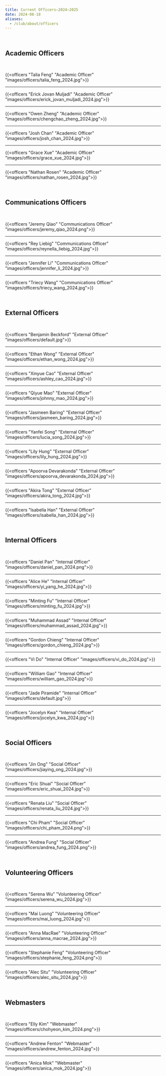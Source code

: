 ```yaml
---
title: Current Officers—2024–2025
date: 2024-08-18
aliases:
  - /club/about/officers
---
```


<br/>

## Academic Officers

<br/>

{{<officers "Talia Feng" "Academic Officer" "images/officers/talia_feng_2024.jpg">}}

---

{{<officers "Erick Jovan Muljadi" "Academic Officer" "images/officers/erick_jovan_muljadi_2024.jpg">}}

---

{{<officers "Owen Zheng" "Academic Officer" "images/officers/chengchao_zheng_2024.jpg">}}

---

{{<officers "Josh Chan" "Academic Officer" "images/officers/josh_chan_2024.jpg">}}

---

{{<officers "Grace Xue" "Academic Officer" "images/officers/grace_xue_2024.jpg">}}

---

{{<officers "Nathan Rosen" "Academic Officer" "images/officers/nathan_rosen_2024.jpg">}}

<br/>

## Communications Officers

<br/>

{{<officers "Jeremy Qiao" "Communications Officer" "images/officers/jeremy_qiao_2024.png">}}

---

{{<officers "Rey Liebig" "Communications Officer" "images/officers/reynella_liebig_2024.jpg">}}

---

{{<officers "Jennifer Li" "Communications Officer" "images/officers/jennifer_li_2024.jpg">}}

---

{{<officers "Triecy Wang" "Communications Officer" "images/officers/triecy_wang_2024.jpg">}}

<br/>

## External Officers

<br/>

{{<officers "Benjamin Beckford" "External Officer" "images/officers/default.jpg">}}

---

{{<officers "Ethan Wong" "External Officer" "images/officers/ethan_wong_2024.jpg">}}

---

{{<officers "Xinyue Cao" "External Officer" "images/officers/ashley_cao_2024.jpg">}}

---

{{<officers "Qiyue Mao" "External Officer" "images/officers/johnny_mao_2024.jpg">}}

---

{{<officers "Jasmeen Baring" "External Officer" "images/officers/jasmeen_baring_2024.jpg">}}

---

{{<officers "Yanfei Song" "External Officer" "images/officers/lucia_song_2024.jpg">}}

---

{{<officers "Lily Hung" "External Officer" "images/officers/lily_hung_2024.jpg">}}

---

{{<officers "Apoorva Devarakonda" "External Officer" "images/officers/apoorva_devarakonda_2024.jpg">}}

---

{{<officers "Akira Tong" "External Officer" "images/officers/akira_tong_2024.jpg">}}

---

{{<officers "Isabella Han" "External Officer" "images/officers/isabella_han_2024.jpg">}}

<br/>

## Internal Officers

<br/>

{{<officers "Daniel Pan" "Internal Officer" "images/officers/daniel_pan_2024.png">}}

---

{{<officers "Alice He" "Internal Officer" "images/officers/yi_yang_he_2024.jpg">}}

---

{{<officers "Minting Fu" "Internal Officer" "images/officers/minting_fu_2024.jpg">}}

---

{{<officers "Muhammad Assad" "Internal Officer" "images/officers/muhammad_assad_2024.jpg">}}

---

{{<officers "Gordon Chieng" "Internal Officer" "images/officers/gordon_chieng_2024.jpg">}}

---

{{<officers "Vi Do" "Internal Officer" "images/officers/vi_do_2024.jpg">}}

---

{{<officers "William Gao" "Internal Officer" "images/officers/william_gao_2024.jpg">}}

---

{{<officers "Jade Piramide" "Internal Officer" "images/officers/default.jpg">}}

---

{{<officers "Jocelyn Kwa" "Internal Officer" "images/officers/jocelyn_kwa_2024.jpg">}}

<br/>

## Social Officers

<br/>

{{<officers "Jin Ong" "Social Officer" "images/officers/jiaying_ong_2024.jpg">}}

---

{{<officers "Eric Shuai" "Social Officer" "images/officers/eric_shuai_2024.jpg">}}

---

{{<officers "Renata Liu" "Social Officer" "images/officers/renata_liu_2024.jpg">}}

---

{{<officers "Chi Pham" "Social Officer" "images/officers/chi_pham_2024.png">}}

---

{{<officers "Andrea Fung" "Social Officer" "images/officers/andrea_fung_2024.png">}}

<br/>

## Volunteering Officers

<br/>

{{<officers "Serena Wu" "Volunteering Officer" "images/officers/serena_wu_2024.jpg">}}

---

{{<officers "Mai Luong" "Volunteering Officer" "images/officers/mai_luong_2024.jpg">}}

---

{{<officers "Anna MacRae" "Volunteering Officer" "images/officers/anna_macrae_2024.jpg">}}

---

{{<officers "Stephanie Feng" "Volunteering Officer" "images/officers/stephanie_feng_2024.png">}}

---

{{<officers "Alec Situ" "Volunteering Officer" "images/officers/alec_situ_2024.jpg">}}

<br/>

## Webmasters

<br/>

{{<officers "Elly Kim" "Webmaster" "images/officers/chohyeon_kim_2024.png">}}

---

{{<officers "Andrew Fenton" "Webmaster" "images/officers/andrew_fenton_2024.jpg">}}

---

{{<officers "Anica Mok" "Webmaster" "images/officers/anica_mok_2024.jpg">}}
